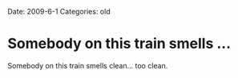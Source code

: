 Date: 2009-6-1
Categories: old

# Somebody on this train smells ...

Somebody on this train smells clean... too clean.
